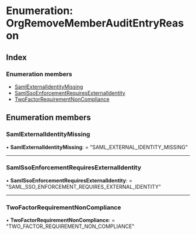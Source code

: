 
# Enumeration: OrgRemoveMemberAuditEntryReason

## Index

### Enumeration members

* [SamlExternalIdentityMissing](orgremovememberauditentryreason.md#samlexternalidentitymissing)
* [SamlSsoEnforcementRequiresExternalIdentity](orgremovememberauditentryreason.md#samlssoenforcementrequiresexternalidentity)
* [TwoFactorRequirementNonCompliance](orgremovememberauditentryreason.md#twofactorrequirementnoncompliance)

## Enumeration members

###  SamlExternalIdentityMissing

• **SamlExternalIdentityMissing**: = "SAML_EXTERNAL_IDENTITY_MISSING"

___

###  SamlSsoEnforcementRequiresExternalIdentity

• **SamlSsoEnforcementRequiresExternalIdentity**: = "SAML_SSO_ENFORCEMENT_REQUIRES_EXTERNAL_IDENTITY"

___

###  TwoFactorRequirementNonCompliance

• **TwoFactorRequirementNonCompliance**: = "TWO_FACTOR_REQUIREMENT_NON_COMPLIANCE"
